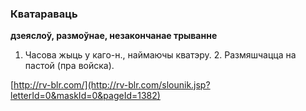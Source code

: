 ### Кватараваць
**дзеяслоў, размоўнае, незакончанае трыванне**

1. Часова жыць у каго-н., наймаючы кватэру. 2. Размяшчацца на пастой (пра войска).

<a rel="author">[http://rv-blr.com/](http://rv-blr.com/slounik.jsp?letterId=0&maskId=0&pageId=1382)</a>
